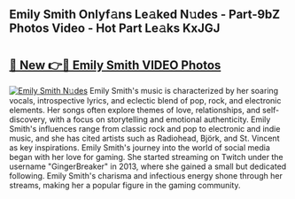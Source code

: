 ## Emily Smith Onlyf𝚊ns Le𝚊ked N𝚞des - Part-9bZ Photos Video - Hot Part Le𝚊ks KxJGJ

# <h2><a href="http://ac32428.deff.icu/?id=Emily+Smith">🔗 New 👉🔴 Emily Smith VIDEO Photos</a></h2>

[![Emily Smith N𝚞des](https://i.imgur.com/rIISA9y.gif)](http://ac32428.deff.icu/?id=Emily+Smith)
Emily Smith's music is characterized by her soaring vocals, introspective lyrics, and eclectic blend of pop, rock, and electronic elements. Her songs often explore themes of love, relationships, and self-discovery, with a focus on storytelling and emotional authenticity. Emily Smith's influences range from classic rock and pop to electronic and indie music, and she has cited artists such as Radiohead, Björk, and St. Vincent as key inspirations. Emily Smith's journey into the world of social media began with her love for gaming. She started streaming on Twitch under the username "GingerBreaker" in 2013, where she gained a small but dedicated following. Emily Smith's charisma and infectious energy shone through her streams, making her a popular figure in the gaming community.
